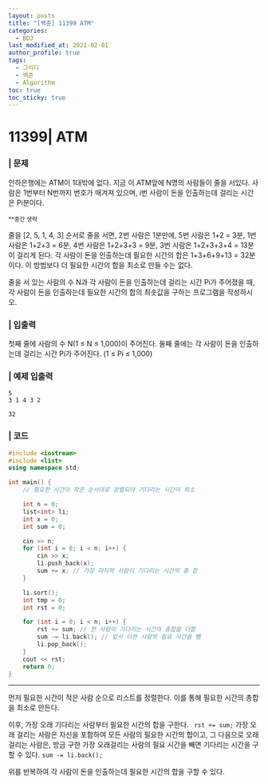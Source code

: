 ```yaml
---
layout: posts
title: "[백준] 11399 ATM"
categories:
  - BOJ
last_modified_at: 2021-02-01
author_profile: true
tags:
  - 그리디
  - 백준
  - Algorithm
toc: true
toc_sticky: true
---
```


# 11399| ATM


### | 문제
인하은행에는 ATM이 1대밖에 없다. 지금 이 ATM앞에 N명의 사람들이 줄을 서있다. 사람은 1번부터 N번까지 번호가 매겨져 있으며, i번 사람이 돈을 인출하는데 걸리는 시간은 Pi분이다.

<small>**중간 생략</small>

줄을 [2, 5, 1, 4, 3] 순서로 줄을 서면, 2번 사람은 1분만에, 5번 사람은 1+2 = 3분, 1번 사람은 1+2+3 = 6분, 4번 사람은 1+2+3+3 = 9분, 3번 사람은 1+2+3+3+4 = 13분이 걸리게 된다. 각 사람이 돈을 인출하는데 필요한 시간의 합은 1+3+6+9+13 = 32분이다. 이 방법보다 더 필요한 시간의 합을 최소로 만들 수는 없다.

줄을 서 있는 사람의 수 N과 각 사람이 돈을 인출하는데 걸리는 시간 Pi가 주어졌을 때, 각 사람이 돈을 인출하는데 필요한 시간의 합의 최솟값을 구하는 프로그램을 작성하시오.

### | 입출력
첫째 줄에 사람의 수 N(1 ≤ N ≤ 1,000)이 주어진다. 둘째 줄에는 각 사람이 돈을 인출하는데 걸리는 시간 Pi가 주어진다. (1 ≤ Pi ≤ 1,000)

### | 예제 입출력
```
5
3 1 4 3 2
```

```
32
```

### | 코드

```c++
#include <iostream>
#include <list>
using namespace std;

int main() {
	// 필요한 시간이 작은 순서대로 정렬되야 기다리는 시간이 최소

	int n = 0;
	list<int> li;
	int x = 0;
	int sum = 0;

	cin >> n;
	for (int i = 0; i < n; i++) {
		cin >> x;
		li.push_back(x);
		sum += x; // 가장 마지막 사람이 기다리는 시간의 총 합
	}

	li.sort();
	int tmp = 0;
	int rst = 0;

	for (int i = 0; i < n; i++) {
		rst += sum; // 한 사람이 기다리는 시간의 총합을 더함
		sum -= li.back(); // 앞서 더한 사람의 필요 시간을 뺌
		li.pop_back();
	}
	cout << rst;
	return 0;
}
```

-----

먼저 필요한 시간이 적은 사람 순으로 리스트를 정렬한다. 이를 통해 필요한 시간의 총합을 최소로 만든다.

이후, 가장 오래 기다리는 사람부터 필요한 시간의 합을 구한다. ```	rst += sum;``` 가장 오래 걸리는 사람은 자신을 포함하여 모든 사람의 필요한 시간의 합이고, 그 다음으로 오래걸리는 사람은, 방금 구한 가장 오래걸리는 사람의 필요 시간을 빼면 기다리는 시간을 구할 수 있다. ```sum -= li.back();```

위를 반복하여 각 사람이 돈을 인출하는데 필요한 시간의 합을 구할 수 있다.

